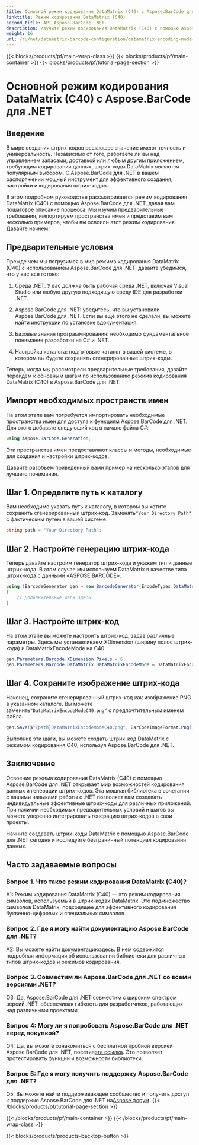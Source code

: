 ```yaml
---
title: Основной режим кодирования DataMatrix (C40) с Aspose.BarCode для .NET
linktitle: Режим кодирования DataMatrix (C40)
second_title: API Aspose.BarCode .NET
description: Изучите режим кодирования DataMatrix (C40) с помощью Aspose.BarCode для .NET. Эффективно создавайте собственные штрих-коды. Изучите пошаговое руководство.
weight: 16
url: /ru/net/datamatrix-barcode-configuration/datamatrix-encoding-mode-c40/
---
```


{{< blocks/products/pf/main-wrap-class >}}
{{< blocks/products/pf/main-container >}}
{{< blocks/products/pf/tutorial-page-section >}}

# Основной режим кодирования DataMatrix (C40) с Aspose.BarCode для .NET

## Введение

В мире создания штрих-кодов решающее значение имеют точность и универсальность. Независимо от того, работаете ли вы над управлением запасами, доставкой или любым другим приложением, требующим кодирования данных, штрих-коды DataMatrix являются популярным выбором. С Aspose.BarCode для .NET в вашем распоряжении мощный инструмент для эффективного создания, настройки и кодирования штрих-кодов.

В этом подробном руководстве рассматривается режим кодирования DataMatrix (C40) с помощью Aspose.BarCode для .NET, давая вам пошаговое описание процесса. Мы изучим предварительные требования, импортируем пространства имен и представим вам несколько примеров, чтобы вы освоили этот режим кодирования. Давайте начнем!

## Предварительные условия

Прежде чем мы погрузимся в мир режима кодирования DataMatrix (C40) с использованием Aspose.BarCode для .NET, давайте убедимся, что у вас все готово:

1. Среда .NET. У вас должна быть рабочая среда .NET, включая Visual Studio или любую другую подходящую среду IDE для разработки .NET.

2.  Aspose.BarCode для .NET: убедитесь, что вы установили Aspose.BarCode для .NET. Если вы еще этого не сделали, вы можете найти инструкции по установке в[документация](https://reference.aspose.com/barcode/net/).

3. Базовые знания программирования: необходимо фундаментальное понимание разработки на C# и .NET.

4. Настройка каталога: подготовьте каталог в вашей системе, в котором вы будете сохранять сгенерированные штрих-коды.

Теперь, когда мы рассмотрели предварительные требования, давайте перейдем к основным шагам по использованию режима кодирования DataMatrix (C40) в Aspose.BarCode для .NET.

## Импорт необходимых пространств имен

На этом этапе вам потребуется импортировать необходимые пространства имен для доступа к функциям Aspose.BarCode для .NET. Для этого добавьте следующий код в начало файла C#:

```csharp
using Aspose.BarCode.Generation;
```

Эти пространства имен предоставляют классы и методы, необходимые для создания и настройки штрих-кодов.

Давайте разобьем приведенный вами пример на несколько этапов для лучшего понимания.

## Шаг 1. Определите путь к каталогу

 Вам необходимо указать путь к каталогу, в котором вы хотите сохранить сгенерированный штрих-код. Заменять`"Your Directory Path"` с фактическим путем в вашей системе.

```csharp
string path = "Your Directory Path";
```

## Шаг 2. Настройте генерацию штрих-кода

Теперь давайте настроим генератор штрих-кода и укажем тип и данные штрих-кода. В этом случае мы используем DataMatrix в качестве типа штрих-кода с данными «ASPOSE.BARCODE».

```csharp
using (BarcodeGenerator gen = new BarcodeGenerator(EncodeTypes.DataMatrix, "ASPOSE.BARCODE"))
{
    // Дополнительные шаги здесь
}
```

## Шаг 3. Настройте штрих-код

На этом этапе вы можете настроить штрих-код, задав различные параметры. Здесь мы устанавливаем XDimension (ширину полос штрих-кода) и DataMatrixEncodeMode на C40.

```csharp
gen.Parameters.Barcode.XDimension.Pixels = 6;
gen.Parameters.Barcode.DataMatrix.DataMatrixEncodeMode = DataMatrixEncodeMode.C40;
```

## Шаг 4. Сохраните изображение штрих-кода

 Наконец, сохраните сгенерированный штрих-код как изображение PNG в указанном каталоге. Вы можете заменить`"DataMatrixEncodeModeC40.png"` с предпочтительным именем файла.

```csharp
gen.Save($"{path}DataMatrixEncodeModeC40.png", BarCodeImageFormat.Png);
```

Выполнив эти шаги, вы можете создать штрих-код DataMatrix с режимом кодирования C40, используя Aspose.BarCode для .NET.

## Заключение

Освоение режима кодирования DataMatrix (C40) с помощью Aspose.BarCode для .NET открывает мир возможностей кодирования данных и генерации штрих-кодов. Эта мощная библиотека в сочетании с вашими навыками работы с .NET позволяет вам создавать индивидуальные эффективные штрих-коды для различных приложений. При наличии необходимых предварительных условий и шагов вы можете уверенно интегрировать генерацию штрих-кодов в свои проекты.

Начните создавать штрих-коды DataMatrix с помощью Aspose.BarCode для .NET сегодня и исследуйте безграничный потенциал кодирования данных.

## Часто задаваемые вопросы

### Вопрос 1. Что такое режим кодирования DataMatrix (C40)?

A1: Режим кодирования DataMatrix (C40) — это режим кодирования символов, используемый в штрих-кодах DataMatrix. Это подмножество символов DataMatrix, подходящее для эффективного кодирования буквенно-цифровых и специальных символов.

### Вопрос 2. Где я могу найти документацию Aspose.BarCode для .NET?

 A2: Вы можете найти документацию[здесь](https://reference.aspose.com/barcode/net/). В нем содержится подробная информация об использовании библиотеки для различных типов штрих-кодов и режимов кодирования.

### Вопрос 3. Совместим ли Aspose.BarCode для .NET со всеми версиями .NET?

О3: Да, Aspose.BarCode для .NET совместим с широким спектром версий .NET, обеспечивая гибкость для разработчиков, работающих над различными проектами.

### Вопрос 4: Могу ли я попробовать Aspose.BarCode для .NET перед покупкой?

 О4: Да, вы можете ознакомиться с бесплатной пробной версией Aspose.BarCode для .NET, посетив[эта ссылка](https://releases.aspose.com/). Это позволяет протестировать функции и возможности библиотеки.

### Вопрос 5: Где я могу получить поддержку Aspose.BarCode для .NET?

О5: Вы можете найти поддерживающее сообщество и получить доступ к поддержке Aspose.BarCode для .NET на[Aspose форум](https://forum.aspose.com/c/barcode/13).
{{< /blocks/products/pf/tutorial-page-section >}}

{{< /blocks/products/pf/main-container >}}
{{< /blocks/products/pf/main-wrap-class >}}

{{< blocks/products/products-backtop-button >}}
